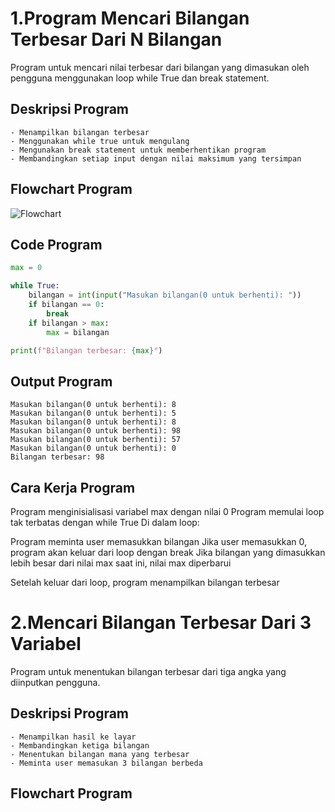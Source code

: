 # 1.Program Mencari Bilangan Terbesar Dari N Bilangan
Program untuk mencari nilai terbesar dari bilangan yang dimasukan oleh pengguna menggunakan loop while True dan break statement.

## Deskripsi Program
    - Menampilkan bilangan terbesar
    - Menggunakan while true untuk mengulang
    - Mengunakan break statement untuk memberhentikan program
    - Membandingkan setiap input dengan nilai maksimum yang tersimpan

## Flowchart Program
![Flowchart](https://github.com/user-attachments/assets/95cc0530-a1e8-42d2-a03b-bfd2b392838e)

## Code Program
```Python
max = 0

while True:
    bilangan = int(input("Masukan bilangan(0 untuk berhenti): "))
    if bilangan == 0:
        break
    if bilangan > max:
        max = bilangan

print(f"Bilangan terbesar: {max}")
```

## Output Program
````
Masukan bilangan(0 untuk berhenti): 8
Masukan bilangan(0 untuk berhenti): 5
Masukan bilangan(0 untuk berhenti): 8
Masukan bilangan(0 untuk berhenti): 98
Masukan bilangan(0 untuk berhenti): 57
Masukan bilangan(0 untuk berhenti): 0
Bilangan terbesar: 98
````

## Cara Kerja Program
Program menginisialisasi variabel max dengan nilai 0
Program memulai loop tak terbatas dengan while True
Di dalam loop:

Program meminta user memasukkan bilangan
Jika user memasukkan 0, program akan keluar dari loop dengan break
Jika bilangan yang dimasukkan lebih besar dari nilai max saat ini, nilai max diperbarui


Setelah keluar dari loop, program menampilkan bilangan terbesar

# 2.Mencari Bilangan Terbesar Dari 3 Variabel
Program untuk menentukan bilangan terbesar dari tiga angka yang diinputkan pengguna.

## Deskripsi Program
    - Menampilkan hasil ke layar
    - Membandingkan ketiga bilangan
    - Menentukan bilangan mana yang terbesar
    - Meminta user memasukan 3 bilangan berbeda

## Flowchart Program
